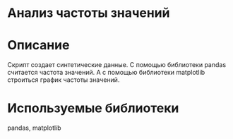 # Анализ частоты значений

# Описание
Скрипт создает синтетические данные. 
С помощью библиотеки pandas считается частота значений.
А с помощью библиотеки matplotlib строиться график частоты значений.

# Используемые библиотеки
pandas, matplotlib
